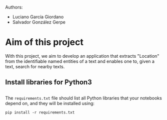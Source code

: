 Authors:
- Luciano García Giordano
- Salvador González Gerpe

# Aim of this project
With this project, we aim to develop an application that extracts "Location" from the identifiable named entities of a text and enables one to, given a text, search for nearby texts.

## **Install libraries for Python3** <h2>

The `requirements.txt` file should list all Python libraries that your notebooks
depend on, and they will be installed using:

```
pip install -r requirements.txt
```

